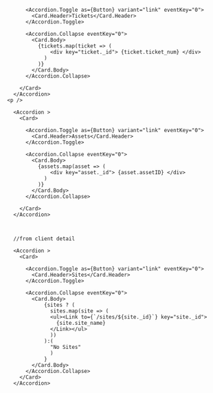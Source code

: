 <Accordion > 
          <Card>
            
            <Accordion.Toggle as={Button} variant="link" eventKey="0">
              <Card.Header>Tickets</Card.Header>
            </Accordion.Toggle>
            
            <Accordion.Collapse eventKey="0">    
              <Card.Body>
                {tickets.map(ticket => (
                    <div key="ticket._id"> {ticket.ticket_num} </div>
                  )
                )}
              </Card.Body>
            </Accordion.Collapse>

          </Card>
        </Accordion>
      <p />

        <Accordion > 
          <Card>
            
            <Accordion.Toggle as={Button} variant="link" eventKey="0">
              <Card.Header>Assets</Card.Header>
            </Accordion.Toggle>
            
            <Accordion.Collapse eventKey="0">    
              <Card.Body>
                {assets.map(asset => (
                    <div key="asset._id"> {asset.assetID} </div>
                  )
                )}
              </Card.Body>
            </Accordion.Collapse>

          </Card>
        </Accordion>



        //from client detail

        <Accordion > 
          <Card>
            
            <Accordion.Toggle as={Button} variant="link" eventKey="0">
              <Card.Header>Sites</Card.Header>
            </Accordion.Toggle>
            
            <Accordion.Collapse eventKey="0">
              <Card.Body>
                  {sites ? (
                    sites.map(site => (
                    <ul><Link to={`/sites/${site._id}`} key="site._id">
                      {site.site_name} 
                    </Link></ul>
                    ))
                  ):(
                    "No Sites"
                    )
                  }
              </Card.Body>
            </Accordion.Collapse>
          </Card>
        </Accordion>